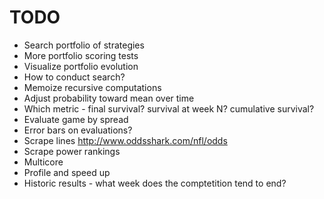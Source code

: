 TODO
========

* Search portfolio of strategies
* More portfolio scoring tests
* Visualize portfolio evolution
* How to conduct search?
* Memoize recursive computations
* Adjust probability toward mean over time
* Which metric - final survival? survival at week N? cumulative survival?
* Evaluate game by spread
* Error bars on evaluations?
* Scrape lines
  http://www.oddsshark.com/nfl/odds
* Scrape power rankings
* Multicore
* Profile and speed up
* Historic results - what week does the comptetition tend to end?
